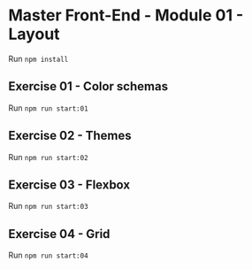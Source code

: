 # Master Front-End - Module 01 - Layout

Run `npm install`

## Exercise 01 - Color schemas

Run `npm run start:01`

## Exercise 02 - Themes

Run `npm run start:02`

## Exercise 03 - Flexbox

Run `npm run start:03`

## Exercise 04 - Grid

Run `npm run start:04`
